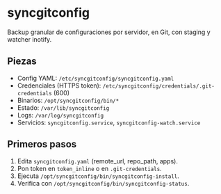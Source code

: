 # syncgitconfig

Backup granular de configuraciones por servidor, en Git, con staging y watcher inotify.

## Piezas
- Config YAML: `/etc/syncgitconfig/syncgitconfig.yaml`
- Credenciales (HTTPS token): `/etc/syncgitconfig/credentials/.git-credentials` (600)
- Binarios: `/opt/syncgitconfig/bin/*`
- Estado: `/var/lib/syncgitconfig`
- Logs: `/var/log/syncgitconfig`
- Servicios: `syncgitconfig.service`, `syncgitconfig-watch.service`

## Primeros pasos
1. Edita `syncgitconfig.yaml` (remote_url, repo_path, apps).
2. Pon token en `token_inline` o en `.git-credentials`.
3. Ejecuta `/opt/syncgitconfig/bin/syncgitconfig-install`.
4. Verifica con `/opt/syncgitconfig/bin/syncgitconfig-status`.
